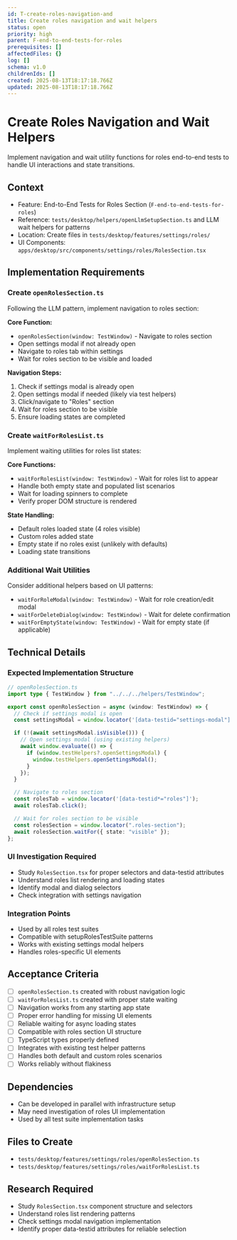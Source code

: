 ```yaml
---
id: T-create-roles-navigation-and
title: Create roles navigation and wait helpers
status: open
priority: high
parent: F-end-to-end-tests-for-roles
prerequisites: []
affectedFiles: {}
log: []
schema: v1.0
childrenIds: []
created: 2025-08-13T18:17:18.766Z
updated: 2025-08-13T18:17:18.766Z
---
```


# Create Roles Navigation and Wait Helpers

Implement navigation and wait utility functions for roles end-to-end tests to handle UI interactions and state transitions.

## Context

- Feature: End-to-End Tests for Roles Section (`F-end-to-end-tests-for-roles`)
- Reference: `tests/desktop/helpers/openLlmSetupSection.ts` and LLM wait helpers for patterns
- Location: Create files in `tests/desktop/features/settings/roles/`
- UI Components: `apps/desktop/src/components/settings/roles/RolesSection.tsx`

## Implementation Requirements

### Create `openRolesSection.ts`

Following the LLM pattern, implement navigation to roles section:

**Core Function:**

- `openRolesSection(window: TestWindow)` - Navigate to roles section
- Open settings modal if not already open
- Navigate to roles tab within settings
- Wait for roles section to be visible and loaded

**Navigation Steps:**

1. Check if settings modal is already open
2. Open settings modal if needed (likely via test helpers)
3. Click/navigate to "Roles" section
4. Wait for roles section to be visible
5. Ensure loading states are completed

### Create `waitForRolesList.ts`

Implement waiting utilities for roles list states:

**Core Functions:**

- `waitForRolesList(window: TestWindow)` - Wait for roles list to appear
- Handle both empty state and populated list scenarios
- Wait for loading spinners to complete
- Verify proper DOM structure is rendered

**State Handling:**

- Default roles loaded state (4 roles visible)
- Custom roles added state
- Empty state if no roles exist (unlikely with defaults)
- Loading state transitions

### Additional Wait Utilities

Consider additional helpers based on UI patterns:

- `waitForRoleModal(window: TestWindow)` - Wait for role creation/edit modal
- `waitForDeleteDialog(window: TestWindow)` - Wait for delete confirmation
- `waitForEmptyState(window: TestWindow)` - Wait for empty state (if applicable)

## Technical Details

### Expected Implementation Structure

```typescript
// openRolesSection.ts
import type { TestWindow } from "../../../helpers/TestWindow";

export const openRolesSection = async (window: TestWindow) => {
  // Check if settings modal is open
  const settingsModal = window.locator('[data-testid="settings-modal"]');

  if (!(await settingsModal.isVisible())) {
    // Open settings modal (using existing helpers)
    await window.evaluate(() => {
      if (window.testHelpers?.openSettingsModal) {
        window.testHelpers.openSettingsModal();
      }
    });
  }

  // Navigate to roles section
  const rolesTab = window.locator('[data-testid*="roles"]');
  await rolesTab.click();

  // Wait for roles section to be visible
  const rolesSection = window.locator(".roles-section");
  await rolesSection.waitFor({ state: "visible" });
};
```

### UI Investigation Required

- Study `RolesSection.tsx` for proper selectors and data-testid attributes
- Understand roles list rendering and loading states
- Identify modal and dialog selectors
- Check integration with settings navigation

### Integration Points

- Used by all roles test suites
- Compatible with setupRolesTestSuite patterns
- Works with existing settings modal helpers
- Handles roles-specific UI elements

## Acceptance Criteria

- [ ] `openRolesSection.ts` created with robust navigation logic
- [ ] `waitForRolesList.ts` created with proper state waiting
- [ ] Navigation works from any starting app state
- [ ] Proper error handling for missing UI elements
- [ ] Reliable waiting for async loading states
- [ ] Compatible with roles section UI structure
- [ ] TypeScript types properly defined
- [ ] Integrates with existing test helper patterns
- [ ] Handles both default and custom roles scenarios
- [ ] Works reliably without flakiness

## Dependencies

- Can be developed in parallel with infrastructure setup
- May need investigation of roles UI implementation
- Used by all test suite implementation tasks

## Files to Create

- `tests/desktop/features/settings/roles/openRolesSection.ts`
- `tests/desktop/features/settings/roles/waitForRolesList.ts`

## Research Required

- Study `RolesSection.tsx` component structure and selectors
- Understand roles list rendering patterns
- Check settings modal navigation implementation
- Identify proper data-testid attributes for reliable selection

